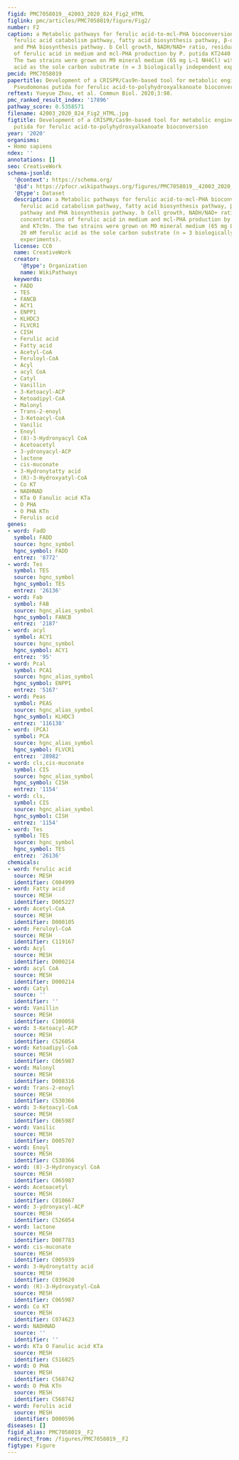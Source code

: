 ```yaml
---
figid: PMC7058019__42003_2020_824_Fig2_HTML
figlink: pmc/articles/PMC7058019/figure/Fig2/
number: F2
caption: a Metabolic pathways for ferulic acid-to-mcl-PHA bioconversion, including
  ferulic acid catabolism pathway, fatty acid biosynthesis pathway, β-oxidation pathway
  and PHA biosynthesis pathway. b Cell growth, NADH/NAD+ ratio, residual concentrations
  of ferulic acid in medium and mcl-PHA production by P. putida KT2440 and KTc9n.
  The two strains were grown on M9 mineral medium (65 mg L−1 NH4Cl) with 20 mM ferulic
  acid as the sole carbon substrate (n = 3 biologically independent experiments).
pmcid: PMC7058019
papertitle: Development of a CRISPR/Cas9n-based tool for metabolic engineering of
  Pseudomonas putida for ferulic acid-to-polyhydroxyalkanoate bioconversion.
reftext: Yueyue Zhou, et al. Commun Biol. 2020;3:98.
pmc_ranked_result_index: '17896'
pathway_score: 0.5358571
filename: 42003_2020_824_Fig2_HTML.jpg
figtitle: Development of a CRISPR/Cas9n-based tool for metabolic engineering of Pseudomonas
  putida for ferulic acid-to-polyhydroxyalkanoate bioconversion
year: '2020'
organisms:
- Homo sapiens
ndex: ''
annotations: []
seo: CreativeWork
schema-jsonld:
  '@context': https://schema.org/
  '@id': https://pfocr.wikipathways.org/figures/PMC7058019__42003_2020_824_Fig2_HTML.html
  '@type': Dataset
  description: a Metabolic pathways for ferulic acid-to-mcl-PHA bioconversion, including
    ferulic acid catabolism pathway, fatty acid biosynthesis pathway, β-oxidation
    pathway and PHA biosynthesis pathway. b Cell growth, NADH/NAD+ ratio, residual
    concentrations of ferulic acid in medium and mcl-PHA production by P. putida KT2440
    and KTc9n. The two strains were grown on M9 mineral medium (65 mg L−1 NH4Cl) with
    20 mM ferulic acid as the sole carbon substrate (n = 3 biologically independent
    experiments).
  license: CC0
  name: CreativeWork
  creator:
    '@type': Organization
    name: WikiPathways
  keywords:
  - FADD
  - TES
  - FANCB
  - ACY1
  - ENPP1
  - KLHDC3
  - FLVCR1
  - CISH
  - Ferulic acid
  - Fatty acid
  - Acetyl-CoA
  - Feruloyl-CoA
  - Acyl
  - acyl CoA
  - Catyl
  - Vanillin
  - 3-Ketoacyl-ACP
  - Ketoadipyl-CoA
  - Malonyl
  - Trans-2-enoyl
  - 3-Ketoacyl-CoA
  - Vanilic
  - Enoyl
  - (8)-3-Hydronyacyl CoA
  - Acetoacetyl
  - 3-ydronyacyl-ACP
  - lactone
  - cis-muconate
  - 3-Hydronytatty acid
  - (R)-3-Hydroxyatyl-CoA
  - Co KT
  - NADHNAD
  - KTa O Fanulic acid KTa
  - O PHA
  - O PHA KTn
  - Ferulis acid
genes:
- word: FadD
  symbol: FADD
  source: hgnc_symbol
  hgnc_symbol: FADD
  entrez: '8772'
- word: Tes
  symbol: TES
  source: hgnc_symbol
  hgnc_symbol: TES
  entrez: '26136'
- word: Fab
  symbol: FAB
  source: hgnc_alias_symbol
  hgnc_symbol: FANCB
  entrez: '2187'
- word: acyl
  symbol: ACY1
  source: hgnc_symbol
  hgnc_symbol: ACY1
  entrez: '95'
- word: Pcal
  symbol: PCA1
  source: hgnc_alias_symbol
  hgnc_symbol: ENPP1
  entrez: '5167'
- word: Peas
  symbol: PEAS
  source: hgnc_alias_symbol
  hgnc_symbol: KLHDC3
  entrez: '116138'
- word: (PCA)
  symbol: PCA
  source: hgnc_alias_symbol
  hgnc_symbol: FLVCR1
  entrez: '28982'
- word: cls,cis-muconate
  symbol: CIS
  source: hgnc_alias_symbol
  hgnc_symbol: CISH
  entrez: '1154'
- word: cls,
  symbol: CIS
  source: hgnc_alias_symbol
  hgnc_symbol: CISH
  entrez: '1154'
- word: Tes
  symbol: TES
  source: hgnc_symbol
  hgnc_symbol: TES
  entrez: '26136'
chemicals:
- word: Ferulic acid
  source: MESH
  identifier: C004999
- word: Fatty acid
  source: MESH
  identifier: D005227
- word: Acetyl-CoA
  source: MESH
  identifier: D000105
- word: Feruloyl-CoA
  source: MESH
  identifier: C119167
- word: Acyl
  source: MESH
  identifier: D000214
- word: acyl CoA
  source: MESH
  identifier: D000214
- word: Catyl
  source: ''
  identifier: ''
- word: Vanillin
  source: MESH
  identifier: C100058
- word: 3-Ketoacyl-ACP
  source: MESH
  identifier: C526054
- word: Ketoadipyl-CoA
  source: MESH
  identifier: C065987
- word: Malonyl
  source: MESH
  identifier: D008316
- word: Trans-2-enoyl
  source: MESH
  identifier: C530366
- word: 3-Ketoacyl-CoA
  source: MESH
  identifier: C065987
- word: Vanilic
  source: MESH
  identifier: D005707
- word: Enoyl
  source: MESH
  identifier: C530366
- word: (8)-3-Hydronyacyl CoA
  source: MESH
  identifier: C065987
- word: Acetoacetyl
  source: MESH
  identifier: C010667
- word: 3-ydronyacyl-ACP
  source: MESH
  identifier: C526054
- word: lactone
  source: MESH
  identifier: D007783
- word: cis-muconate
  source: MESH
  identifier: C005939
- word: 3-Hydronytatty acid
  source: MESH
  identifier: C039620
- word: (R)-3-Hydroxyatyl-CoA
  source: MESH
  identifier: C065987
- word: Co KT
  source: MESH
  identifier: C074623
- word: NADHNAD
  source: ''
  identifier: ''
- word: KTa O Fanulic acid KTa
  source: MESH
  identifier: C516825
- word: O PHA
  source: MESH
  identifier: C568742
- word: O PHA KTn
  source: MESH
  identifier: C568742
- word: Ferulis acid
  source: MESH
  identifier: D000596
diseases: []
figid_alias: PMC7058019__F2
redirect_from: /figures/PMC7058019__F2
figtype: Figure
---
```

